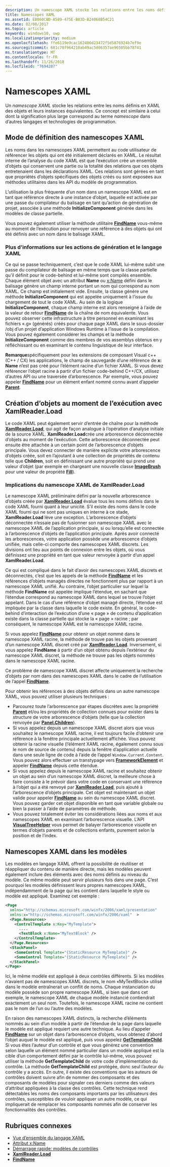 ```yaml
---
description: Un namescope XAML stocke les relations entre les noms définis en XAML des objets et leurs instances équivalentes. Ce concept est similaire à celui dont la signification plus large correspond au terme namescope dans d’autres langages et technologies de programmation.
title: Namescopes XAML
ms.assetid: EB060CBD-A589-475E-B83D-B24068B54C21
ms.date: 02/08/2017
ms.topic: article
keywords: windows10, uwp
ms.localizationpriority: medium
ms.openlocfilehash: ffe6119e9cac162486d23472f5d5876924b7ef9e
ms.sourcegitcommit: 681c70f964210ab49ac5d06357ae96505bb78741
ms.translationtype: MT
ms.contentlocale: fr-FR
ms.lasthandoff: 11/26/2018
ms.locfileid: "7694287"
---
```

# <a name="xaml-namescopes"></a>Namescopes XAML


Un *namescope XAML* stocke les relations entre les noms définis en XAML des objets et leurs instances équivalentes. Ce concept est similaire à celui dont la signification plus large correspond au terme *namescope* dans d’autres langages et technologies de programmation.

## <a name="how-xaml-namescopes-are-defined"></a>Mode de définition des namescopes XAML

Les noms dans les namescopes XAML permettent au code utilisateur de référencer les objets qui ont été initialement déclarés en XAML. Le résultat interne de l’analyse du code XAML est que l’exécution crée un ensemble d’objets qui conservent une partie ou la totalité des relations que ces objets entretenaient dans les déclarations XAML. Ces relations sont gérées en tant que propriétés d’objets spécifiques des objets créés ou sont exposées aux méthodes utilitaires dans les API du modèle de programmation.

L’utilisation la plus fréquente d’un nom dans un namescope XAML est en tant que référence directe à une instance d’objet, laquelle est activée par une passe du compilateur du balisage en tant qu’action de génération de projet, associée à une méthode **InitializeComponent** générée dans les modèles de classe partielle.

Vous pouvez également utiliser la méthode utilitaire [**FindName**](https://msdn.microsoft.com/library/windows/apps/br208715) vous-même au moment de l’exécution pour renvoyer une référence à des objets qui ont été définis avec un nom dans le balisage XAML.

### <a name="more-about-build-actions-and-xaml"></a>Plus d’informations sur les actions de génération et le langage XAML

Ce qui se passe techniquement, c’est que le code XAML lui-même subit une passe du compilateur de balisage en même temps que la classe partielle qu’il définit pour le code-behind et lui-même sont compilés ensemble. Chaque élément objet avec un attribut **Name** ou [x:Name](x-name-attribute.md) défini dans le balisage génère un champ interne portant un nom qui correspond au nom XAML. Ce champ est initialement vide. Ensuite, la classe génère une méthode **InitializeComponent** qui est appelée uniquement à l’issue du chargement de tout le code XAML. Au sein de la logique **InitializeComponent**, chaque champ interne est alors renseigné à l’aide de la valeur de retour [**FindName**](https://msdn.microsoft.com/library/windows/apps/br208715) de la chaîne de nom équivalente. Vous pouvez observer cette infrastructure à titre personnel en examinant les fichiers «.g» (générés) créés pour chaque page XAML dans le sous-dossier /obj d’un projet d’application Windows Runtime à l’issue de la compilation. Vous pouvez également considérer les champs et la méthode **InitializeComponent** comme des membres de vos assemblys obtenus en y réfléchissant ou en examinant le contenu linguistique de leur interface.

**Remarque**spécifiquement pour les extensions de composant Visual c++ (C++ / CX) les applications, le champ de sauvegarde d’une référence de **x: Name** n’est pas créé pour l’élément racine d’un fichier XAML. Si vous devez référencer l’objet racine à partir d’un fichier code-behind C++/CX, utilisez d’autres API ou une traversée d’arborescence. Par exemple, vous pouvez appeler [**FindName**](https://msdn.microsoft.com/library/windows/apps/br208715) pour un élément enfant nommé connu avant d’appeler [**Parent**](https://msdn.microsoft.com/library/windows/apps/br208739).

## <a name="creating-objects-at-run-time-with-xamlreaderload"></a>Création d’objets au moment de l’exécution avec XamlReader.Load

Le code XAML peut également servir d’entrée de chaîne pour la méthode [**XamlReader.Load**](https://msdn.microsoft.com/library/windows/apps/br228048), qui agit de façon analogue à l’opération d’analyse initiale de la source XAML. **XamlReader.Load**crée une arborescence déconnectée d’objets au moment de l’exécution. Cette arborescence déconnectée peut ensuite être attachée à un certain point de l’arborescence d’objets principale. Vous devez connecter de manière explicite votre arborescence d’objets créée, soit en l’ajoutant à une collection de propriétés de contenu telle que **Children**, soit en définissant une autre propriété qui prend une valeur d’objet (par exemple en chargeant une nouvelle classe [**ImageBrush**](https://msdn.microsoft.com/library/windows/apps/br210101) pour une valeur de propriété [**Fill**](/uwp/api/Windows.UI.Xaml.Shapes.Shape.Fill)).

### <a name="xaml-namescope-implications-of-xamlreaderload"></a>Implications du namescope XAML de XamlReader.Load

Le namescope XAML préliminaire défini par la nouvelle arborescence d’objets créée par [**XamlReader.Load**](https://msdn.microsoft.com/library/windows/apps/br228048) évalue tous les noms définis dans le code XAML fourni quant à leur unicité. S’il existe des noms dans le code XAML fourni qui ne sont pas uniques en interne à ce stade, **XamlReader.Load** lève une exception. L’arborescence d’objets déconnectée n’essaie pas de fusionner son namescope XAML avec le namescope XAML de l’application principale, si ou lorsqu’elle est connectée à l’arborescence d’objets de l’application principale. Après avoir connecté les arborescences, votre application possède une arborescence d’objets unifiée, mais celle-ci comporte des namescopes XAML discrets. Les divisions ont lieu aux points de connexion entre les objets, où vous définissez une propriété en tant que valeur renvoyée à partir d’un appel **XamlReader.Load**.

Ce qui est compliqué dans le fait d’avoir des namescopes XAML discrets et déconnectés, c’est que les appels de la méthode [**FindName**](https://msdn.microsoft.com/library/windows/apps/br208715) et les références d’objets managés directes ne fonctionnent plus par rapport à un namescope XAML unifié. Au contraire, l’objet particulier sur lequel la méthode **FindName** est appelée implique l’étendue, en sachant que l’étendue correspond au namescope XAML dans lequel se trouve l’objet appelant. Dans le cas d’une référence d’objet managé directe, l’étendue est impliquée par la classe dans laquelle le code existe. En général, le code-behind d’interaction de l’exécution d’une « page » de contenu d’application existe dans la classe partielle qui stocke la « page » racine ; par conséquent, le namescope XAML est le namescope XAML racine.

Si vous appelez [**FindName**](https://msdn.microsoft.com/library/windows/apps/br208715) pour obtenir un objet nommé dans le namescope XAML racine, la méthode de trouve pas les objets provenant d’un namescope XAML discret créé par [**XamlReader.Load**](https://msdn.microsoft.com/library/windows/apps/br228048). Inversement, si vous appelez **FindName** à partir d’un objet obtenu depuis l’extérieur du namescope XAML discret, la méthode ne trouve pas les objets nommés dans le namescope XAML racine.

Ce problème de namescope XAML discret affecte uniquement la recherche d’objets par nom dans des namescopes XAML dans le cadre de l’utilisation de l’appel [**FindName**](https://msdn.microsoft.com/library/windows/apps/br208715).

Pour obtenir les références à des objets définis dans un autre namescope XAML, vous pouvez utiliser plusieurs techniques :

-   Parcourez toute l’arborescence par étapes discrètes avec la propriété [**Parent**](https://msdn.microsoft.com/library/windows/apps/br208739) et/ou les propriétés de collection connues pour exister dans la structure de votre arborescence d’objets (telle que la collection renvoyée par [**Panel.Children**](https://msdn.microsoft.com/library/windows/apps/br227514)).
-   Si vous appelez depuis un namescope XAML discret alors que vous souhaitez le namescope XAML racine, il est toujours facile d’obtenir une référence à la fenêtre principale actuellement affichée. Vous pouvez obtenir la racine visuelle (l’élément XAML racine, également connu sous le nom de source de contenu) depuis la fenêtre d’application actuelle dans une seule ligne de code à l’aide de l’appel `Window.Current.Content`. Vous pouvez alors effectuer un transtypage vers [**FrameworkElement**](https://msdn.microsoft.com/library/windows/apps/br208706) et appeler [**FindName**](https://msdn.microsoft.com/library/windows/apps/br208715) depuis cette étendue.
-   Si vous appelez depuis le namescope XAML racine et souhaitez obtenir un objet au sein d’un namescope XAML discret, la meilleure chose à faire consiste à le prévoir dans votre code en conservant une référence à l’objet qui a été renvoyé par [**XamlReader.Load**](https://msdn.microsoft.com/library/windows/apps/br228048), puis ajouté à l’arborescence d’objets principale. Cet objet est maintenant un objet valide pour appeler [**FindName**](https://msdn.microsoft.com/library/windows/apps/br208715) au sein du namescope XAML discret. Vous pouvez garder cet objet disponible en tant que variable globale ou bien la passer à l’aide de paramètres de méthode.
-   Vous pouvez totalement éviter les considérations liées aux noms et aux namescopes XAML en examinant l’arborescence visuelle. L’API [**VisualTreeHelper**](https://msdn.microsoft.com/library/windows/apps/br243038) vous permet de balayer l’arborescence visuelle en termes d’objets parents et de collections enfants, purement selon la position et de l’index.

## <a name="xaml-namescopes-in-templates"></a>Namescopes XAML dans les modèles

Les modèles en langage XAML offrent la possibilité de réutiliser et réappliquer du contenu de manière directe, mais les modèles peuvent également inclure des éléments avec des noms définis au niveau du modèle. Ce même modèle peut servir plusieurs fois dans une page. C’est pourquoi les modèles définissent leurs propres namescopes XAML, indépendamment de la page qui les contient dans laquelle le style ou modèle est appliqué. Examinez cet exemple :

```xml
<Page
  xmlns="http://schemas.microsoft.com/winfx/2006/xaml/presentation" 
  xmlns:x="http://schemas.microsoft.com/winfx/2006/xaml"  >
  <Page.Resources>
    <ControlTemplate x:Key="MyTemplate">
      ....
      <TextBlock x:Name="MyTextBlock" />
    </ControlTemplate>
  </Page.Resources>
  <StackPanel>
    <SomeControl Template="{StaticResource MyTemplate}" />
    <SomeControl Template="{StaticResource MyTemplate}" />
  </StackPanel>
</Page>
```

Ici, le même modèle est appliqué à deux contrôles différents. Si les modèles n’avaient pas de namescopes XAML discrets, le nom «MyTextBlock» utilisé dans le modèle entraînerait un conflit de noms. Chaque instanciation du modèle possède son propre namescope XAML, si bien que dans cet exemple, le namescope XAML de chaque modèle instancié contiendrait exactement un seul nom. Toutefois, le namescope XAML racine ne contient pas le nom de l’un ou l’autre des modèles.

En raison des namescopes XAML distincts, la recherche d’éléments nommés au sein d’un modèle à partir de l’étendue de la page dans laquelle le modèle est appliqué requiert une autre technique. Au lieu d’appeler [**FindName**](https://msdn.microsoft.com/library/windows/apps/br208715) sur un objet dans l’arborescence d’objets, vous obtenez d’abord l’objet auquel le modèle est appliqué, puis vous appelez [**GetTemplateChild**](https://msdn.microsoft.com/library/windows/apps/br209416). Si vous êtes l’auteur d’un contrôle et que vous générez une convention selon laquelle un élément nommé particulier dans un modèle appliqué est la cible d’un comportement défini par le contrôle lui-même, vous pouvez utiliser la méthode **GetTemplateChild** de votre code d’implémentation du contrôle. La méthode **GetTemplateChild** est protégée, donc seul l’auteur du contrôle y a accès. En outre, il existe des conventions que les auteurs de contrôles doivent suivre afin de nommer des composants et des composants de modèles pour signaler ces derniers comme des valeurs d’attribut appliquées à la classe des contrôles. Cette technique rend détectables les noms des composants importants par les utilisateurs des contrôles, susceptibles de vouloir appliquer un autre modèle, ce qui impliquerait de remplacer les composants nommés afin de conserver les fonctionnalités des contrôles.

## <a name="related-topics"></a>Rubriques connexes

* [Vue d’ensemble du langage XAML](xaml-overview.md)
* [Attribut x:Name](x-name-attribute.md)
* [Démarrage rapide: modèles de contrôles](https://msdn.microsoft.com/library/windows/apps/xaml/hh465374)
* [**XamlReader.Load**](https://msdn.microsoft.com/library/windows/apps/br228048)
* [**FindName**](https://msdn.microsoft.com/library/windows/apps/br208715)
 

